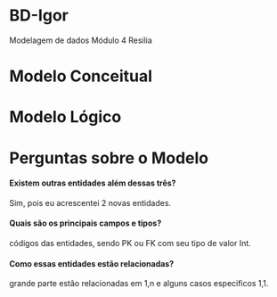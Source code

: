 # BD-Igor
Modelagem de dados Módulo 4 Resilia

# Modelo Conceitual

# Modelo Lógico

# Perguntas sobre o Modelo 


#### Existem outras entidades além dessas três?
Sim, pois eu acrescentei 2 novas entidades.

#### Quais são os principais campos e tipos?
códigos das entidades, sendo PK ou FK com seu tipo de valor Int.  

#### Como essas entidades estão relacionadas?
grande parte estão relacionadas em 1,n e alguns casos especificos 1,1.
